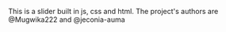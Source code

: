 This is a slider built in js, css and html.
The project's authors are @Mugwika222 and @jeconia-auma

